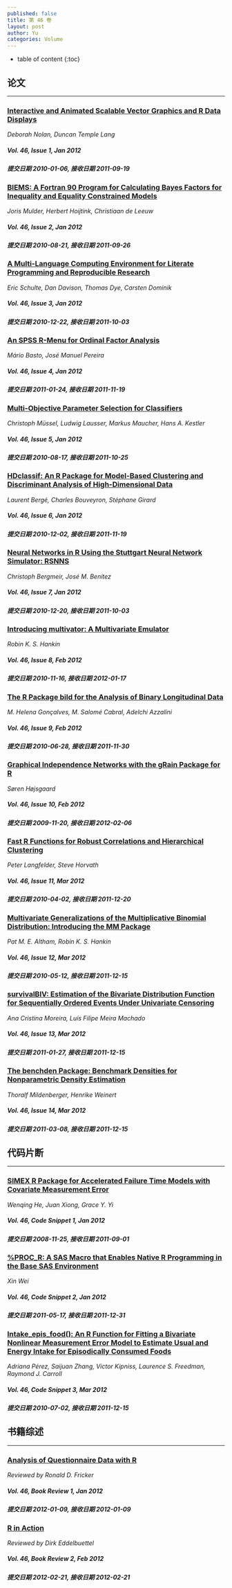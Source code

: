 ```yaml
---
published: false
title: 第 46 卷
layout: post
author: Yu
categories: Volume
---
```


* table of content
{:toc}

## 论文

***

### [Interactive and Animated Scalable Vector Graphics and R Data Displays](/jstatsoft/v46/i01.html)

*Deborah Nolan, Duncan Temple Lang*

##### Vol. 46, Issue 1, Jan 2012

##### 提交日期 2010-01-06, 接收日期 2011-09-19

### [BIEMS: A Fortran 90 Program for Calculating Bayes Factors for Inequality and Equality Constrained Models](/jstatsoft/v46/i02.html)

*Joris Mulder, Herbert Hoijtink, Christiaan de Leeuw*

##### Vol. 46, Issue 2, Jan 2012

##### 提交日期 2010-08-21, 接收日期 2011-09-26

### [A Multi-Language Computing Environment for Literate Programming and Reproducible Research](/jstatsoft/v46/i03.html)

*Eric Schulte, Dan Davison, Thomas Dye, Carsten Dominik*

##### Vol. 46, Issue 3, Jan 2012

##### 提交日期 2010-12-22, 接收日期 2011-10-03

### [An SPSS R-Menu for Ordinal Factor Analysis](/jstatsoft/v46/i04.html)

*Mário Basto, José  Manuel Pereira*

##### Vol. 46, Issue 4, Jan 2012

##### 提交日期 2011-01-24, 接收日期 2011-11-19

### [Multi-Objective Parameter Selection for Classifiers](/jstatsoft/v46/i05.html)

*Christoph Müssel, Ludwig Lausser, Markus Maucher, Hans A. Kestler*

##### Vol. 46, Issue 5, Jan 2012

##### 提交日期 2010-08-17, 接收日期 2011-10-25

### [HDclassif: An R Package for Model-Based Clustering and Discriminant Analysis of High-Dimensional Data](/jstatsoft/v46/i06.html)

*Laurent Bergé, Charles Bouveyron, Stéphane Girard*

##### Vol. 46, Issue 6, Jan 2012

##### 提交日期 2010-12-02, 接收日期 2011-11-19

### [Neural Networks in R Using the Stuttgart Neural Network Simulator: RSNNS](/jstatsoft/v46/i07.html)

*Christoph Bergmeir, José M. Benítez*

##### Vol. 46, Issue 7, Jan 2012

##### 提交日期 2010-12-20, 接收日期 2011-10-03

### [Introducing multivator: A Multivariate Emulator](/jstatsoft/v46/i08.html)

*Robin K. S. Hankin*

##### Vol. 46, Issue 8, Feb 2012

##### 提交日期 2010-11-16, 接收日期 2012-01-17

### [The R Package bild for the Analysis of Binary Longitudinal Data](/jstatsoft/v46/i09.html)

*M. Helena Gonçalves, M. Salomé  Cabral, Adelchi Azzalini*

##### Vol. 46, Issue 9, Feb 2012

##### 提交日期 2010-06-28, 接收日期 2011-11-30

### [Graphical Independence Networks with the gRain Package for R](/jstatsoft/v46/i10.html)

*Søren  Højsgaard*

##### Vol. 46, Issue 10, Feb 2012

##### 提交日期 2009-11-20, 接收日期 2012-02-06

### [Fast R Functions for Robust Correlations and Hierarchical Clustering](/jstatsoft/v46/i11.html)

*Peter Langfelder, Steve Horvath*

##### Vol. 46, Issue 11, Mar 2012

##### 提交日期 2010-04-02, 接收日期 2011-12-20

### [Multivariate Generalizations of the Multiplicative Binomial Distribution: Introducing the MM Package](/jstatsoft/v46/i12.html)

*Pat M. E. Altham, Robin K. S. Hankin*

##### Vol. 46, Issue 12, Mar 2012

##### 提交日期 2010-05-12, 接收日期 2011-12-15

### [survivalBIV: Estimation of the Bivariate Distribution Function for Sequentially Ordered Events Under Univariate Censoring](/jstatsoft/v46/i13.html)

*Ana Cristina Moreira, Luís Filipe Meira Machado*

##### Vol. 46, Issue 13, Mar 2012

##### 提交日期 2011-01-27, 接收日期 2011-12-15

### [The benchden Package: Benchmark Densities for Nonparametric Density Estimation](/jstatsoft/v46/i14.html)

*Thoralf Mildenberger, Henrike Weinert*

##### Vol. 46, Issue 14, Mar 2012

##### 提交日期 2011-03-08, 接收日期 2011-12-15

## 代码片断

***

### [SIMEX R Package for Accelerated Failure Time Models with Covariate Measurement Error](/jstatsoft/v46/c01.html)

*Wenqing He, Juan Xiong, Grace Y. Yi*

##### Vol. 46, Code Snippet 1, Jan 2012

##### 提交日期 2008-11-25, 接收日期 2011-09-01

### [%PROC_R: A SAS Macro that Enables Native R Programming in the Base SAS Environment](/jstatsoft/v46/c02.html)

*Xin Wei*

##### Vol. 46, Code Snippet 2, Jan 2012

##### 提交日期 2011-05-17, 接收日期 2011-12-31

### [Intake_epis_food(): An R Function for Fitting a Bivariate Nonlinear Measurement Error Model to Estimate Usual and Energy Intake for Episodically Consumed Foods](/jstatsoft/v46/c03.html)

*Adriana Pérez, Saijuan Zhang, Victor Kipniss, Laurence S. Freedman, Raymond J. Carroll*

##### Vol. 46, Code Snippet 3, Mar 2012

##### 提交日期 2010-07-02, 接收日期 2011-12-15

## 书籍综述

***

### [Analysis of Questionnaire Data with R](/jstatsoft/v46/b01.html)

*Reviewed by Ronald D. Fricker*

##### Vol. 46, Book Review 1, Jan 2012

##### 提交日期 2012-01-09, 接收日期 2012-01-09

### [R in Action](/jstatsoft/v46/b02.html)

*Reviewed by Dirk Eddelbuettel*

##### Vol. 46, Book Review 2, Feb 2012

##### 提交日期 2012-02-21, 接收日期 2012-02-21

